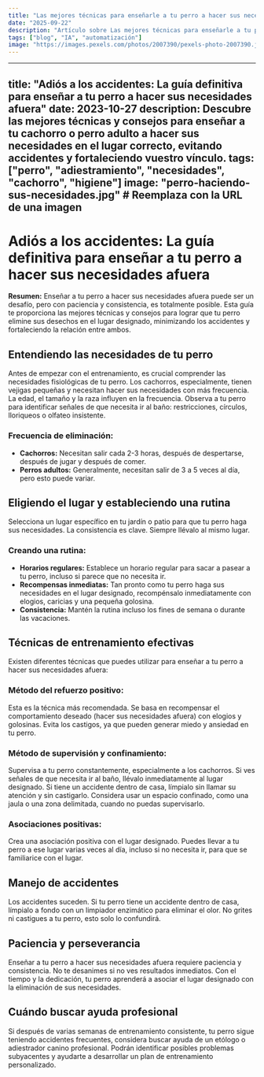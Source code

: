 ```yaml
---
title: "Las mejores técnicas para enseñarle a tu perro a hacer sus necesidades fuera"
date: "2025-09-22"
description: "Artículo sobre Las mejores técnicas para enseñarle a tu perro a hacer sus necesidades fuera"
tags: ["blog", "IA", "automatización"]
image: "https://images.pexels.com/photos/2007390/pexels-photo-2007390.jpeg?auto=compress&cs=tinysrgb&h=350"
---
```


---
title: "Adiós a los accidentes: La guía definitiva para enseñar a tu perro a hacer sus necesidades afuera"
date: 2023-10-27
description:  Descubre las mejores técnicas y consejos para enseñar a tu cachorro o perro adulto a hacer sus necesidades en el lugar correcto, evitando accidentes y fortaleciendo vuestro vínculo.
tags: ["perro", "adiestramiento", "necesidades", "cachorro", "higiene"]
image: "perro-haciendo-sus-necesidades.jpg" # Reemplaza con la URL de una imagen
---

# Adiós a los accidentes: La guía definitiva para enseñar a tu perro a hacer sus necesidades afuera

**Resumen:** Enseñar a tu perro a hacer sus necesidades afuera puede ser un desafío, pero con paciencia y consistencia, es totalmente posible. Esta guía te proporciona las mejores técnicas y consejos para lograr que tu perro elimine sus desechos en el lugar designado, minimizando los accidentes y fortaleciendo la relación entre ambos.


##  Entendiendo las necesidades de tu perro

Antes de empezar con el entrenamiento, es crucial comprender las necesidades fisiológicas de tu perro. Los cachorros, especialmente, tienen vejigas pequeñas y necesitan hacer sus necesidades con más frecuencia.  La edad, el tamaño y la raza influyen en la frecuencia.  Observa a tu perro para identificar señales de que necesita ir al baño:  restricciones, círculos, lloriqueos o olfateo insistente.

###  Frecuencia de eliminación:

* **Cachorros:** Necesitan salir cada 2-3 horas, después de despertarse, después de jugar y después de comer.
* **Perros adultos:** Generalmente, necesitan salir de 3 a 5 veces al día, pero esto puede variar.

##  Eligiendo el lugar y estableciendo una rutina

Selecciona un lugar específico en tu jardín o patio para que tu perro haga sus necesidades.  La consistencia es clave.  Siempre llévalo al mismo lugar.

###  Creando una rutina:

* **Horarios regulares:**  Establece un horario regular para sacar a pasear a tu perro, incluso si parece que no necesita ir.
* **Recompensas inmediatas:**  Tan pronto como tu perro haga sus necesidades en el lugar designado, recompénsalo inmediatamente con elogios, caricias y una pequeña golosina.
* **Consistencia:** Mantén la rutina incluso los fines de semana o durante las vacaciones.

##  Técnicas de entrenamiento efectivas

Existen diferentes técnicas que puedes utilizar para enseñar a tu perro a hacer sus necesidades afuera:

###  Método del refuerzo positivo:

Esta es la técnica más recomendada. Se basa en recompensar el comportamiento deseado (hacer sus necesidades afuera) con elogios y golosinas. Evita los castigos, ya que pueden generar miedo y ansiedad en tu perro.

###  Método de supervisión y confinamiento:

Supervisa a tu perro constantemente, especialmente a los cachorros.  Si ves señales de que necesita ir al baño, llévalo inmediatamente al lugar designado. Si tiene un accidente dentro de casa, límpialo sin llamar su atención y sin castigarlo. Considera usar un espacio confinado, como una jaula o una zona delimitada, cuando no puedas supervisarlo.

###  Asociaciones positivas:

Crea una asociación positiva con el lugar designado.  Puedes llevar a tu perro a ese lugar varias veces al día, incluso si no necesita ir, para que se familiarice con el lugar.  

##  Manejo de accidentes

Los accidentes suceden.  Si tu perro tiene un accidente dentro de casa, límpialo a fondo con un limpiador enzimático para eliminar el olor. No grites ni castigues a tu perro, esto solo lo confundirá.

##  Paciencia y perseverancia

Enseñar a tu perro a hacer sus necesidades afuera requiere paciencia y consistencia. No te desanimes si no ves resultados inmediatos.  Con el tiempo y la dedicación, tu perro aprenderá a asociar el lugar designado con la eliminación de sus necesidades.


##  Cuándo buscar ayuda profesional

Si después de varias semanas de entrenamiento consistente, tu perro sigue teniendo accidentes frecuentes, considera buscar ayuda de un etólogo o adiestrador canino profesional.  Podrán identificar posibles problemas subyacentes y ayudarte a desarrollar un plan de entrenamiento personalizado.
